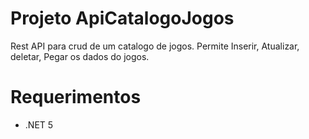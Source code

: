 # Projeto ApiCatalogoJogos
Rest API para crud de um catalogo de jogos. Permite Inserir, Atualizar, deletar, Pegar os dados do jogos.

# Requerimentos 
* .NET 5